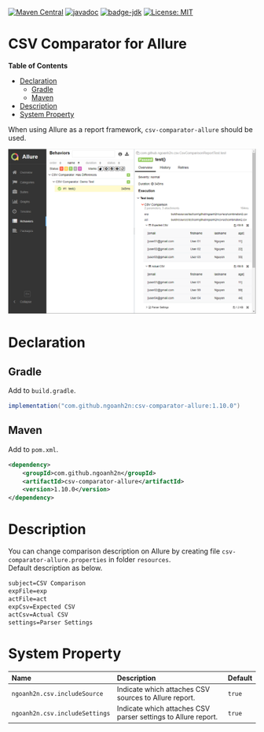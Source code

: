 [![Maven Central](https://maven-badges.herokuapp.com/maven-central/com.github.ngoanh2n/csv-comparator-allure/badge.svg)](https://maven-badges.herokuapp.com/maven-central/com.github.ngoanh2n/csv-comparator-allure)
[![javadoc](https://javadoc.io/badge2/com.github.ngoanh2n/csv-comparator-allure/javadoc.svg)](https://javadoc.io/doc/com.github.ngoanh2n/csv-comparator-allure)
[![badge-jdk](https://img.shields.io/badge/jdk-8-blue.svg)](http://www.oracle.com/technetwork/java/javase/downloads/index.html)
[![License: MIT](https://img.shields.io/badge/License-MIT-blueviolet.svg)](https://opensource.org/licenses/MIT)

# CSV Comparator for Allure
**Table of Contents**
<!-- TOC -->
* [Declaration](#declaration)
  * [Gradle](#gradle)
  * [Maven](#maven)
* [Description](#description)
* [System Property](#system-property)
<!-- TOC -->
When using Allure as a report framework, `csv-comparator-allure` should be used.

![](images/allure-report.png)

# Declaration
## Gradle
Add to `build.gradle`.
```gradle
implementation("com.github.ngoanh2n:csv-comparator-allure:1.10.0")
```

## Maven
Add to `pom.xml`.
```xml
<dependency>
    <groupId>com.github.ngoanh2n</groupId>
    <artifactId>csv-comparator-allure</artifactId>
    <version>1.10.0</version>
</dependency>
```

# Description
You can change comparison description on Allure by creating file `csv-comparator-allure.properties` in folder `resources`.<br>
Default description as below.
```properties
subject=CSV Comparison
expFile=exp
actFile=act
expCsv=Expected CSV
actCsv=Actual CSV
settings=Parser Settings
```

# System Property
| Name                            | Description                                                   | Default  |
|:--------------------------------|:--------------------------------------------------------------|:---------|
| `ngoanh2n.csv.includeSource`    | Indicate which attaches CSV sources to Allure report.         | `true`   |
| `ngoanh2n.csv.includeSettings`  | Indicate which attaches CSV parser settings to Allure report. | `true`   |
